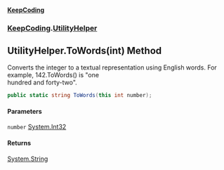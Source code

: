 #### [KeepCoding](index.md 'index')
### [KeepCoding](KeepCoding.md 'KeepCoding').[UtilityHelper](UtilityHelper.md 'KeepCoding.UtilityHelper')
## UtilityHelper.ToWords(int) Method
Converts the integer to a textual representation using English words. For example, 142.ToWords() is "one  
hundred and forty-two".
```csharp
public static string ToWords(this int number);
```
#### Parameters
<a name='KeepCoding.UtilityHelper.ToWords(int).number'></a>
`number` [System.Int32](https://docs.microsoft.com/en-us/dotnet/api/System.Int32 'System.Int32')  
  
#### Returns
[System.String](https://docs.microsoft.com/en-us/dotnet/api/System.String 'System.String')  
